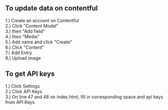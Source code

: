 ## To update data on contentful 
1.) Create an account on Contentful <br/>
2.) Click "Content Model" <br />
3.) then "Add field" <br />
4.) then "Media" <br />
5.) Add name and click "Create" <br />
6.) Click "Content" <br />
7.) Add Entry <br />
8.) Upload image <br />

## To get API keys
1.) Click Settings <br/>
2.) Click API Keys <br/>
3.) On line 47 and 48 on index.html, fill in corresponding space and api keys from API Keys <br/>
